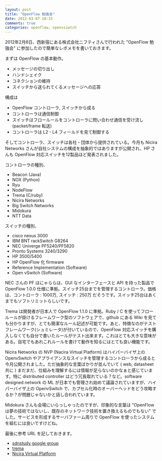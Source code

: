 ```yaml
---
layout: post
title: "OpenFlow 勉強会"
date: 2012-03-07 10:33
comments: true
categories: openflow, openvsiwtch
---
```

2012年2月6日、西新宿にある株式会社ニフティさんで行われた "OpenFlow 勉強会" に参加したので簡単なレポメモを書いておきます。

まずは OpenFlow の基本動作。
* メッセージの切り出し
* ハンドシェイク
* コネクションの維持
* スイッチから送られてくるメッセージへの応答

構成は
* OpenFlow コントローラ, スイッチから成る
* コントローラは通信制御
* スイッチはフロールールをコントローラに問い合わせ通信を受け流し(packet/frame 転送)
* コントローラは L2 - L4 フィールドを見て制御する

そしてコントローラ、スイッチは各社・団体から提供されている。今月も Nicira Networks さんが自社システムの構成を抽象的ではありますが公開され、HP さんも OpenFlow 対応スイッチを12製品ほど発表されました。

コントローラの種別、
* Beacon (Java)
* NOX (Python)
* Ryu
* NodeFlow
* Trema (C/ruby)
* Nicira Networks
* Big Switch Networks
* Midokura
* NTT Data

スイッチの種別、
* cisco nexus 3000
* IBM BNT rackSwitch G8264
* NEC Univerge PF5240/PF5820
* Pronto Systems 3240/3290
* HP 3500/5400
* HP OpenFlow 化 firmware
* Reference Implementation (Software)
* Open vSwitch (Software)

NEC さんの PF ほにゃららは、GUI なインターフェースと API を持った製品で OpenFlow 1.0.0 仕様に準拠。スイッチ25台までを管理するコントローラ。価格は、コントローラ : 1000万, スイッチ : 250万 だそうです。スイッチ25台はあくまでもソフトリミットらしいです。

Trema は開発者が日本人で OpenFlow 1.1.0 に準拠。Ruby / C を使ってフロールールが掛けるフレームワーク型のソフトウェアで、github にある Wiki を見ても分かりますが、とても簡潔なルール記述が可能です。あと、特徴なのがテストフレームワーク(シュミレータ)が付いているので、OpenFlow 対応スイッチを購入しなくても自分で書いたルールがテスト出来ます。これはとても大きな意味がある。自宅でもあれこれルールを書けて動作を知るにはとても良い機能です。

Nicira Networks の NVP (Nacira Virtual Platform) はハイパーバイザ上の OpenvSwitch やアプライアンスなスイッチを管理するコントローラから成ると今月公開されました。ただ抽象的な言葉ばかりが並んでいて ( web, datasheet 共に ) まだまだ、仕組みを理解するには情報が足らないのかなぁと感じています。特に distributed controller はどう冗長取れている？など。software designed network の ML が日本でも管理され始めて議論されていますが、ハイパーバイザ上の OpenvSwitch で、カプセル化時のオーバーヘッドをどう攻略するか？が問題じゃないかと話し合われています。

Midokura さんも会場にいらっしゃったのですが、印象的な言葉は "OpenFlow は夢の技術ではないし、既存のネットワーク技術を置き換えるものでもない" でした。サービスを形成するサーバファーム周りで OpenFlow を使ったシステムを組むには良いですけどね。

最後に参考 URL を記しておきます。

* <a href="https://groups.google.com/group/sdnstudy">sdnstudy google group</a>
* <a href="https://github.com/trema/trema/wiki/Trema-%E3%83%81%E3%83%A5%E3%83%BC%E3%83%88%E3%83%AA%E3%82%A2%E3%83%AB">trema</a>
* <a href="http://nicira.com/en/network-virtualization-platform">Nicira Virtual Platform</a>
